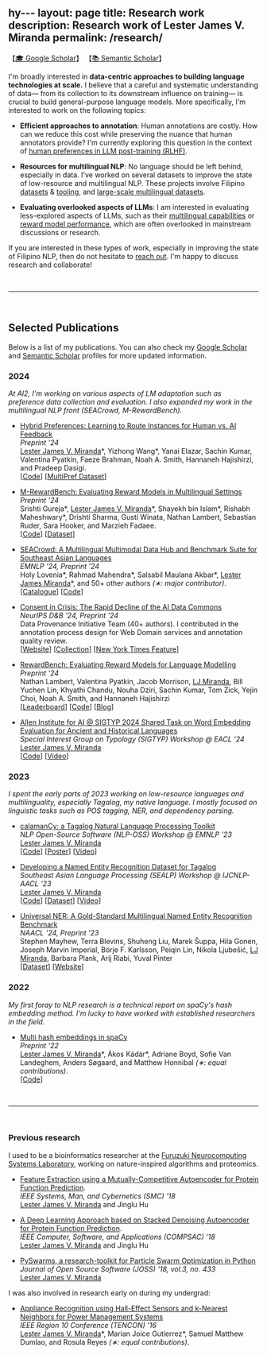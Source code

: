 hy---
layout: page
title: Research work
description: Research work of Lester James V. Miranda
permalink: /research/
---

【[🎓 Google Scholar](https://scholar.google.co.jp/citations?user=2RtnNKEAAAAJ&hl=en)】
【[📚 Semantic Scholar](https://www.semanticscholar.org/author/Lester-James-Validad-Miranda/13614871)】

I'm broadly interested in **data-centric approaches to building language technologies at scale.**
I believe that a careful and systematic understanding of data&mdash; from its collection to its downstream influence on training&mdash; is crucial to build general-purpose language models.
More specifically, I'm interested to work on the following topics:

- **Efficient approaches to annotation**:
    Human annotations are costly. How can we reduce this cost while preserving the nuance that human annotators provide? I'm currently exploring this question in the context of [human preferences in LLM post-training (RLHF)](https://arxiv.org/abs/2410.19133).

- **Resources for multilingual NLP**: 
    No language should be left behind, especially in data. 
    I've worked on several datasets to improve the state of low-resource and multilingual NLP.
    These projects involve Filipino [datasets](https://aclanthology.org/2023.sealp-1.2/) & [tooling](https://aclanthology.org/2023.nlposs-1.1/), and [large-scale multilingual datasets](https://aclanthology.org/2024.naacl-long.243/).

- **Evaluating overlooked aspects of LLMs**:
    I am interested in evaluating less-explored aspects of LLMs, such as their [multilingual capabilities](https://arxiv.org/abs/2406.10118) or [reward model performance](https://arxiv.org/abs/2403.13787), which are often overlooked in mainstream discussions or research.

If you are interested in these types of work, especially in improving the state of Filipino NLP, then do not hesitate to [reach out](mailto:ljvmiranda@gmail.com). 
I'm happy to discuss research and collaborate! 

&nbsp;

---

&nbsp;

## Selected Publications

Below is a list of my publications.
You can also check my [Google
Scholar](https://scholar.google.co.jp/citations?user=2RtnNKEAAAAJ&hl=en) and
[Semantic
Scholar](https://www.semanticscholar.org/author/Lester-James-V.-Miranda/13614871)
profiles for more updated information.

### 2024

*At AI2, I'm working on various aspects of LM adaptation such as preference data collection and evaluation. I also expanded my work in the multilingual NLP front (SEACrowd, M-RewardBench).*

- [Hybrid Preferences: Learning to Route Instances for Human vs. AI Feedback](https://arxiv.org/abs/2410.19133)
<br>*Preprint '24*
<br><u>Lester James V. Miranda</u>\*, Yizhong Wang\*, Yanai Elazar, Sachin Kumar, Valentina Pyatkin, Faeze Brahman, Noah A. Smith, Hannaneh  Hajishirzi, and Pradeep Dasigi.
<br>[[Code](https://github.com/allenai/hybrid-preferences)] [[MultiPref Dataset](https://huggingface.co/datasets/allenai/multipref)]

- [M-RewardBench: Evaluating Reward Models in Multilingual Settings](https://arxiv.org/abs/2410.15522)
<br>*Preprint '24*
<br>Srishti Gureja\*, <u>Lester James V. Miranda</u>\*, Shayekh bin Islam\*, Rishabh Maheshwary\*, Drishti Sharma, Gusti Winata, Nathan Lambert, Sebastian Ruder, Sara Hooker, and Marzieh Fadaee.
<br>[[Code](https://github.com/for-ai/aya_rm_multilingual)] [[Dataset](https://huggingface.co/collections/C4AI-Community/multilingual-rewardbench-66dcbf2bfc68bfbb93feebd7)] 

- [SEACrowd: A Multilingual Multimodal Data Hub and Benchmark Suite for Southeast Asian Languages](https://arxiv.org/abs/2406.10118) 
<br>*EMNLP '24, Preprint '24*
<br>Holy Lovenia\*, Rahmad Mahendra\*, Salsabil Maulana Akbar\*, <u>Lester James Miranda</u>\*, and 50+ other authors *(&lowast;: major contributor)*.
<br>[[Catalogue](https://seacrowd.github.io/seacrowd-catalogue)] [[Code](https://github.com/SEACrowd/seacrowd-datahub)]

- [Consent in Crisis: The Rapid Decline of the AI Data Commons](https://arxiv.org/abs/2407.14933) 
<br>*NeurIPS D&B '24, Preprint '24*
<br>Data Provenance Initiative Team (40+ authors). I contributed in the annotation process design for Web Domain services and annotation quality review.
<br>[[Website](https://www.dataprovenance.org/)] [[Collection](https://github.com/Data-Provenance-Initiative/Data-Provenance-Collection)] [[New York Times Feature](https://www.nytimes.com/2024/07/19/technology/ai-data-restrictions.html)]

- [RewardBench: Evaluating Reward Models for Language Modelling](https://arxiv.org/abs/2403.13787)
<br>*Preprint '24*
<br> Nathan Lambert, Valentina Pyatkin, Jacob Morrison, <u>LJ Miranda</u>, Bill Yuchen Lin, Khyathi Chandu, Nouha Dziri, Sachin Kumar, Tom Zick, Yejin Choi, Noah A. Smith, and Hannaneh Hajishirzi <br> [[Leaderboard](https://huggingface.co/spaces/allenai/reward-bench)] [[Code](https://github.com/allenai/reward-bench)] [[Blog](https://blog.allenai.org/rewardbench-the-first-benchmark-leaderboard-for-reward-models-used-in-rlhf-1d4d7d04a90b)]


- [Allen Institute for AI @ SIGTYP 2024 Shared Task on Word Embedding Evaluation for Ancient and Historical Languages](https://aclanthology.org/2024.sigtyp-1.18/)
<br>*Special Interest Group on Typology (SIGTYP) Workshop @ EACL '24*
<br><u>Lester James V. Miranda</u> <br> [[Code](https://github.com/ljvmiranda921/LiBERTus)] [[Video](https://www.youtube.com/watch?v=rjOw_G-Rv9I)] 

### 2023

*I spent the early parts of 2023 working on low-resource languages and multilinguality, especially Tagalog, my native language. I mostly focused on linguistic tasks such as POS tagging, NER, and dependency parsing.*

- [calamanCy: a Tagalog Natural Language Processing Toolkit](https://aclanthology.org/2023.nlposs-1.1/) 
<br>*NLP Open-Source Software (NLP-OSS) Workshop @ EMNLP '23*
<br> <u>Lester James V. Miranda</u> 
<br> [[Code](https://github.com/ljvmiranda921/calamanCy)] [[Poster](/assets/png/calamancy/poster.png)] [[Video](https://youtu.be/2fbzs1KbFTQ?si=_vKEY11Z1Jzuaxeu)]

- [Developing a Named Entity Recognition Dataset for Tagalog](https://aclanthology.org/2023.sealp-1.2/)
<br>*Southeast Asian Language Processing (SEALP) Workshop @ IJCNLP-AACL '23* 
<br> <u>Lester James V. Miranda</u>
<br> [[Code](https://github.com/ljvmiranda921/calamanCy/tree/master/reports/aacl2023/benchmark)] [[Dataset](https://huggingface.co/datasets/ljvmiranda921/tlunified-ner)] [[Video](https://www.youtube.com/watch?v=WAJ8IEIHuiM)] 

- [Universal NER: A Gold-Standard Multilingual Named Entity Recognition Benchmark](https://aclanthology.org/2024.naacl-long.243/)
<br>*NAACL '24, Preprint '23*
<br>Stephen Mayhew, Terra Blevins, Shuheng Liu, Marek &Scaron;uppa, Hila Gonen, Joseph Marvin Imperial, B&ouml;rje F. Karlsson, Peiqin Lin, Nikola Ljube&scaron;ic&#769;, <u>LJ Miranda</u>, Barbara Plank, Arij Riabi, Yuval Pinter 
<br> [[Dataset](https://dataverse.harvard.edu/dataset.xhtml?persistentId=doi:10.7910/DVN/GQ8HDL)] [[Website](https://www.universalner.org/)] 

### 2022

*My first foray to NLP research is a technical report on spaCy's hash embedding method. I'm lucky to have worked with established researchers in the field.*

- [Multi hash embeddings in spaCy](https://arxiv.org/abs/2212.09255)
<br>*Preprint '22*
<br> <u>Lester James V. Miranda</u>\*, &Aacute;kos K&aacute;d&aacute;r\*, Adriane Boyd, Sofie Van Landeghem, Anders S&oslash;gaard, and Matthew Honnibal *(&lowast;: equal contributions)*.
<br> [[Code](https://github.com/explosion/projects/tree/v3/benchmarks/ner_embeddings)]

<!--
- [Expulsion from Eden: the saga of the Calauit Safari Island Park](https://www.dropbox.com/s/j36m11rvhbl963e/apeiron2016expulsion.pdf?dl=0) <br> Lester James V. Miranda, “Expulsion from Eden: the saga of the Calauit Safari Island Park,” _APEIRON Student Journal of Philosophy_, no. 8, pp. 201–219, 2016. ISBN: 1533659788.
-->

&nbsp;

---

&nbsp;

### Previous research

I used to be a bioinformatics researcher at the [Furuzuki Neurocomputing Systems Laboratory](https://www.waseda.jp/sem-hflab/nclab/index.html), working on nature-inspired algorithms and proteomics. 

- [Feature Extraction using a Mutually-Competitive Autoencoder for Protein Function Prediction](https://ieeexplore.ieee.org/document/8616230). 
<br>*IEEE Systems, Man, and Cybernetics (SMC) '18*
<br><u>Lester James V. Miranda</u> and Jinglu Hu 

- [A Deep Learning Approach based on Stacked Denoising Autoencoder for Protein Function Prediction](https://ieeexplore.ieee.org/document/8377699). 
<br>*IEEE Computer, Software, and Applications (COMPSAC) '18*
<br><u>Lester James V. Miranda</u> and Jinglu Hu

- [PySwarms, a research-toolkit for Particle Swarm Optimization in Python](https://joss.theoj.org/papers/10.21105/joss.00433) 
<br>*Journal of Open Source Software (JOSS) '18, vol.3, no. 433*
<br> <u>Lester James V. Miranda</u>

I was also involved in research early on during my undergrad:

- [Appliance Recognition using Hall-Effect Sensors and k-Nearest Neighbors for Power Management Systems](https://ieeexplore.ieee.org/document/7847947) 
<br>*IEEE Region 10 Conference (TENCON) '16*
<br><u>Lester James V. Miranda</u>\*, Marian Joice Gutierrez\*, Samuel Matthew Dumlao, and Rosula Reyes *(&lowast;: equal contributions)*.
